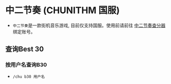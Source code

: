 # 中二节奏 (CHUNITHM 国服)

- `中二节奏`是一款街机音乐游戏, 目前仅支持国服。使用前请前往 [中二节奏查分器](https://www.diving-fish.com/maimaidx/prober/) 绑定账号。



## 查询Best 30

### 按用户名查询B30

- `/chu b30 用户名`